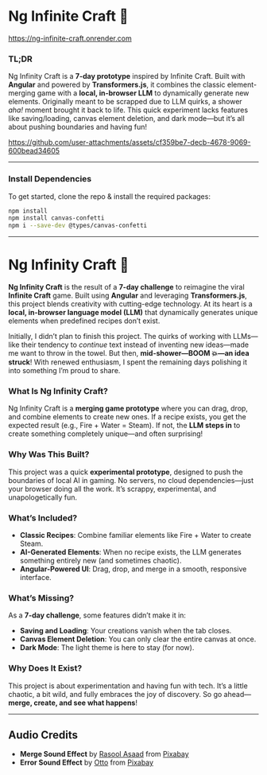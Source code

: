 
# Ng Infinite Craft 🌌  

https://ng-infinite-craft.onrender.com

### TL;DR  
Ng Infinity Craft is a **7-day prototype** inspired by Infinite Craft. Built with **Angular** and powered by **Transformers.js**, it combines the classic element-merging game with a **local, in-browser LLM** to dynamically generate new elements. Originally meant to be scrapped due to LLM quirks, a shower *aha!* moment brought it back to life. This quick experiment lacks features like saving/loading, canvas element deletion, and dark mode—but it’s all about pushing boundaries and having fun!

https://github.com/user-attachments/assets/cf359be7-decb-4678-9069-600bead34605  

---

### Install Dependencies
To get started, clone the repo & install the required packages:

```bash
npm install
npm install canvas-confetti
npm i --save-dev @types/canvas-confetti
```

---

# Ng Infinity Craft 🌌  

**Ng Infinity Craft** is the result of a **7-day challenge** to reimagine the viral **Infinite Craft** game. Built using **Angular** and leveraging **Transformers.js**, this project blends creativity with cutting-edge technology. At its heart is a **local, in-browser language model (LLM)** that dynamically generates unique elements when predefined recipes don’t exist.

Initially, I didn’t plan to finish this project. The quirks of working with LLMs—like their tendency to *continue* text instead of inventing new ideas—made me want to throw in the towel. But then, **mid-shower—BOOM 💥—an idea struck**! With renewed enthusiasm, I spent the remaining days polishing it into something I’m proud to share.  

### What Is Ng Infinity Craft?  
Ng Infinity Craft is a **merging game prototype** where you can drag, drop, and combine elements to create new ones. If a recipe exists, you get the expected result (e.g., Fire + Water = Steam). If not, the **LLM steps in** to create something completely unique—and often surprising!  

### Why Was This Built?  
This project was a quick **experimental prototype**, designed to push the boundaries of local AI in gaming. No servers, no cloud dependencies—just your browser doing all the work. It’s scrappy, experimental, and unapologetically fun.  

### What’s Included?  
- **Classic Recipes**: Combine familiar elements like Fire + Water to create Steam.  
- **AI-Generated Elements**: When no recipe exists, the LLM generates something entirely new (and sometimes chaotic).  
- **Angular-Powered UI**: Drag, drop, and merge in a smooth, responsive interface.  

### What’s Missing?  
As a **7-day challenge**, some features didn’t make it in:  
- **Saving and Loading**: Your creations vanish when the tab closes.  
- **Canvas Element Deletion**: You can only clear the entire canvas at once.  
- **Dark Mode**: The light theme is here to stay (for now).  

### Why Does It Exist?  
This project is about experimentation and having fun with tech. It’s a little chaotic, a bit wild, and fully embraces the joy of discovery. So go ahead—**merge, create, and see what happens**!  

---

## Audio Credits  
- **Merge Sound Effect** by [Rasool Asaad](https://pixabay.com/users/rasoolasaad-47313572/?utm_source=link-attribution&utm_medium=referral&utm_campaign=music&utm_content=269266) from [Pixabay](https://pixabay.com/sound-effects/?utm_source=link-attribution&utm_medium=referral&utm_campaign=music&utm_content=269266)  
- **Error Sound Effect** by [Otto](https://pixabay.com/users/voicebosch-30143949/?utm_source=link-attribution&utm_medium=referral&utm_campaign=music&utm_content=182475) from [Pixabay](https://pixabay.com/sound-effects/?utm_source=link-attribution&utm_medium=referral&utm_campaign=music&utm_content=182475)
